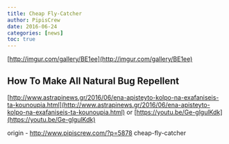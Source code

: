 ```yaml
---
title: Cheap Fly-Catcher
author: PipisCrew
date: 2016-06-24
categories: [news]
toc: true
---
```


[http://imgur.com/gallery/BE1ee](http://imgur.com/gallery/BE1ee)

## How To Make All Natural Bug Repellent

[http://www.astrapinews.gr/2016/06/ena-apisteyto-kolpo-na-exafaniseis-ta-kounoupia.html](http://www.astrapinews.gr/2016/06/ena-apisteyto-kolpo-na-exafaniseis-ta-kounoupia.html) or [https://youtu.be/Ge-glgulKdk](https://youtu.be/Ge-glgulKdk)

origin - http://www.pipiscrew.com/?p=5878 cheap-fly-catcher